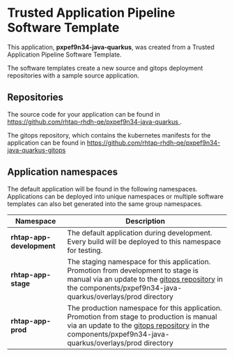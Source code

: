 # Trusted Application Pipeline Software Template

This application, **pxpef9n34-java-quarkus**, was created from a Trusted Application Pipeline Software Template.

The software templates create a new source and gitops deployment repositories with a sample source application. 

## Repositories

The source code for your application can be found in [https://github.com/rhtap-rhdh-qe/pxpef9n34-java-quarkus ](https://github.com/rhtap-rhdh-qe/pxpef9n34-java-quarkus ).
 
The gitops repository, which contains the kubernetes manifests for the application can be found in 
[https://github.com/rhtap-rhdh-qe/pxpef9n34-java-quarkus-gitops ](https://github.com/rhtap-rhdh-qe/pxpef9n34-java-quarkus-gitops ) 

## Application namespaces 

The default application will be found in the following namespaces. Applications can be deployed into unique namespaces or multiple software templates can also bet generated into the same group namespaces.  

|  Namespace   |  Description   |  
| -------- | -------- |   
| **rhtap-app-development** | The default application during development. Every build will be deployed to this namespace for testing. | 
| **rhtap-app-stage** | The staging namespace for this application. Promotion from development to stage is manual via an update to the [gitops repository](https://github.com/rhtap-rhdh-qe/pxpef9n34-java-quarkus-gitops ) in the components/pxpef9n34-java-quarkus/overlays/prod directory |  
| **rhtap-app-prod** | The production namespace for this application. Promotion from stage to production is manual via an update to the [gitops repository](https://github.com/rhtap-rhdh-qe/pxpef9n34-java-quarkus-gitops ) in the components/pxpef9n34-java-quarkus/overlays/prod directory | 